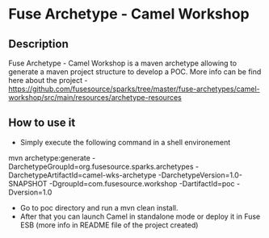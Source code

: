 # Fuse Archetype - Camel Workshop

## Description

Fuse Archetype - Camel Workshop is a maven archetype allowing to generate a maven project structure
to develop a POC. More info can be find here about the project - https://github.com/fusesource/sparks/tree/master/fuse-archetypes/camel-workshop/src/main/resources/archetype-resources

## How to use it

- Simply execute the following command in a shell environement

mvn archetype:generate -DarchetypeGroupId=org.fusesource.sparks.archetypes -DarchetypeArtifactId=camel-wks-archetype -DarchetypeVersion=1.0-SNAPSHOT -DgroupId=com.fusesource.workshop -DartifactId=poc -Dversion=1.0

- Go to poc directory and run a mvn clean install.
- After that you can launch Camel in standalone mode or deploy it in Fuse ESB (more info in README file of the project created)